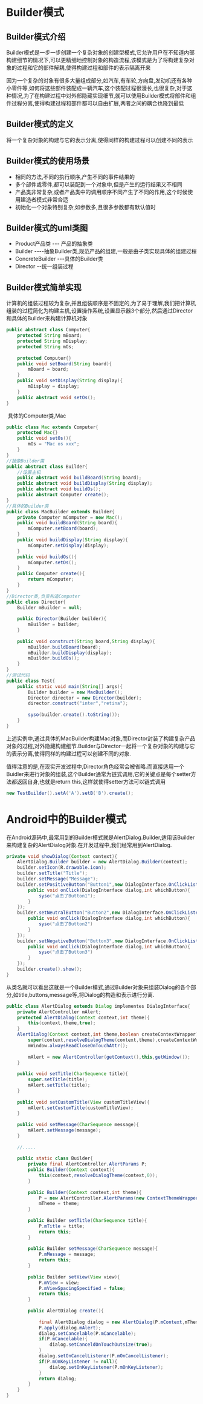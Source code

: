 # Builder模式

## Builder模式介绍

​	Builder模式是一步一步创建一个复杂对象的创建型模式,它允许用户在不知道内部构建细节的情况下,可以更精细地控制对象的构造流程,该模式是为了将构建复杂对象的过程和它的部件解耦,使得构建过程和部件的表示隔离开来

​	因为一个复杂的对象有很多大量组成部分,如汽车,有车轮,方向盘,发动机还有各种小零件等,如何将这些部件装配成一辆汽车,这个装配过程很漫长,也很复杂,对于这种情况,为了在构建过程中对外部隐藏实现细节,就可以使用Builder模式将部件和组件过程分离,使得构建过程和部件都可以自由扩展,两者之间的耦合也降到最低

## Builder模式的定义

​	将一个复杂对象的构建与它的表示分离,使得同样的构建过程可以创建不同的表示

## Builder模式的使用场景

- 相同的方法,不同的执行顺序,产生不同的事件结果的
- 多个部件或零件,都可以装配到一个对象中,但是产生的运行结果又不相同
- 产品类非常复杂,或者产品类中的调用顺序不同产生了不同的作用,这个时候使用建造者模式非常合适
- 初始化一个对象特别复杂,如参数多,且很多参数都有默认值时

## Builder模式的uml类图

- Product产品类   ---  产品的抽象类
- Builder ----抽象Builder类,规范产品的组建,一般是由子类实现具体的组建过程
- ConcreteBuilder ---具体的Builder类
- Director --统一组装过程

## Builder模式简单实现

​	计算机的组装过程较为复杂,并且组装顺序是不固定的,为了易于理解,我们把计算机组装的过程简化为构建主机,设置操作系统,设置显示器3个部分,然后通过Director和具体的Builder来构建计算机对象

```java
public abstract class Computer{
    protected String mBoard;
    protected String mDisplay;
    protected String mOs;
    
    protected Computer{}
    public void setBoard(String board){
        mBoard = board;
    }
    public void setDisplay(String display){
        mDisplay = display;
    }
    public abstract void setOs();
}
```

​	具体的Computer类,Mac

```java
public class Mac extends Computer{
    protected Mac{}
    public void setOs(){
        mOs = "Mac os xxx";
    }
}
//抽象Builder类
public abstract class Builder{
    //设置主机
    public abstract void buildBoard(String board);
    public abstract void buildDisplay(String display);
    public abstract void buildOs();
    public abstract Computer create();
}
//具体的Builder类
public class MacBuilder extends Builder{
    private Computer mComputer = new Mac();
    public void buildBoard(String board){
        mComputer.setBoard(board);
    }
    public void buildDisplay(String display){
        mComputer.setDisplay(display);
    }
    public void buildOs(){
        mComputer.setOs();
    }
    public Computer create(){
        return mComputer;
    }
}
//Director类,负责构造Computer
public class Director{
    Builder mBuilder = null;
    
    public Director(Builder builder){
        mBuilder = builder;
    }
    
    public void construct(String board,String display){
        mBuilder.buildBoard(board);
        mBuilder.buildDisplay(display);
        mBuilder.buildOs();
    }
}
//测试代码
public class Test{
    public static void main(String[] args){
        Builder builder = new MacBuilder();
        Director director = new Director(builder);
        director.construct("inter","retina");
        
        syso(builder.create().toString());
    }
}
```

​	上述实例中,通过具体的MacBuilder构建Mac对象,而Director封装了构建复杂产品对象的过程,对外隐藏构建细节.Builder与Director一起将一个复杂对象的构建与它的表示分离,使得同样的构建过程可以创建不同的对象.

​	值得注意的是,在现实开发过程中,Director角色经常会被省略.而直接适用一个Buidler来进行对象的组装,这个Builder通常为链式调用,它的关键点是每个setter方法都返回自身,也就是return this,这样就使得setter方法可以链式调用

```java
new TestBuilder().setA('A').setB('B').create();
```

# Android中的Builder模式

​	在Android源码中,最常用到的Builder模式就是AlertDialog.Builder,适用该Builder来构建复杂的AlertDialog对象.在开发过程中,我们经常用到AlertDialog.

```java
private void showDialog(Context context){
    AlertDialog.Builder builder = new AlertDialog.Builder(context);
    builder.setIcon(R.drawable.icon);
    builder.setTitle("Title");
    builder.setMessage("Message");
    builder.setPositiveButton("Button1",new DialogInterface.OnClickListener(){
        public void onClick(DialogInterface dialog,int whichButton){
            syso("点击了Button1");
        }
    });
    builder.setNeutralButton("Button2",new DialogInterface.OnClickListener(){
        public void onClick(DialogInterface dialog,int whichButton){
            syso("点击了Button2")
        }
    });
    builder.setNegativeButton("Button3",new DialogInterface.OnClickListener(){
        public void onClick(DialogInterface dialog,int whichButton){
            syso("点击了Button3")
        }
    });
    builder.create().show();
}
```

​	从类名就可以看出这就是一个Builder模式,通过Builder对象来组装Dialog的各个部分,如title,buttons,message等,将Dialog的构造和表示进行分离.

```java
public class AlertDialog extends Dialog implementes DialogInterface{
    private AlertController mAlert;
    protected AlertDialog(Context context,int theme){
        this(context,theme,true);
    }
    AlertDialog(Context context,int theme,boolean createContextWrapper){
        super(context,resolveDialogTheme(context,theme),createContextWrapper);
        mWindow.alwaysReadCloseOnTouchAttr();
        
        mAlert = new AlertController(getContext(),this,getWindow());
    }
    
    public void setTitle(CharSequence title){
        super.setTitle(title);
        mAlert.setTitle(title);
    }
    
    public void setCustomTitle(View customTitleView){
        mAlert.setCustomTitle(customTitleView);
    }
    
    public void setMessage(CharSequence message){
        mAlert.setMessage(message);
    }
    
    //.....
    
    public static class Builder{
        private final AlertController.AlertParams P;
        public Builder(Context context){
            this(context,resolveDialogTheme(context,0));
        }
        
        public Builder(Context context,int theme){
            P = new AlertController.AlertParams(new ContextThemeWrapper(context,resolveDialogTheme(context,theme)));
            mTheme = theme;
        }
        
        public Builder setTitle(CharSequence title){
            P.mTitle = title;
            return this;
        }
        
        public Builder setMessage(CharSequence message){
            P.mMessage = message;
            return this;
        }
        
        public Builder setView(View view){
            P.mView = view;
            P.mViewSpacingSpecified = false;
            return this;
        }
        
        public AlertDialog create(){
            
            final AlertDialog dialog = new AlertDialog(P.mContext,mTheme,false);
            P.apply(dialog.mAlert);
            dialog.setCancelable(P.mCancelable);
            if(P.mCancelable){
                dialog.setCanceldOnTouchOutsize(true);
            }
            dialog.setOnCancelListener(P.mOnCancelListener);
            if(P.mOnKeyListener != null){
                dialog.setOnKeyListener(P.mOnKeyListener);
            }
            return dialog;
        }
    }
}
```





